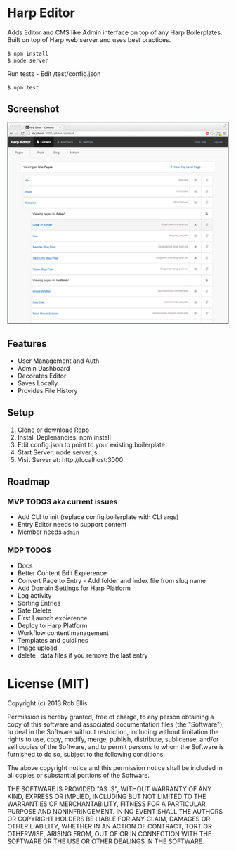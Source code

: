 # Harp Editor

Adds Editor and CMS like Admin interface on top of any Harp Boilerplates.
Built on top of Harp web server and uses best practices.

	$ npm install
	$ node server

Run tests - Edit /test/config.json
	
	$ npm test

## Screenshot
![Screenshot](screenshot.png)

## Features
- User Management and Auth
- Admin Dashboard
- Decorates Editor
- Saves Locally
- Provides File History

## Setup
1. Clone or download Repo
2. Install Deplenancies: npm install
3. Edit config.json to point to your existing boilerplate
4. Start Server: node server.js
5. Visit Server at: http://localhost:3000

## Roadmap

### MVP TODOS aka current issues
- Add CLI to init (replace config.boilerplate with CLI args)
- Entry Editor needs to support content
- Member needs `admin`

### MDP TODOS
- Docs
- Better Content Edit Expierence
- Convert Page to Entry - Add folder and index file from slug name
- Add Domain Settings for Harp Platform
- Log activity
- Sorting Entries
- Safe Delete
- First Launch expierence
- Deploy to Harp Platform
- Workflow content management
- Templates and guidlines
- Image upload
- delete _data files if you remove the last entry


# License (MIT)

Copyright (c) 2013 Rob Ellis

Permission is hereby granted, free of charge, to any person obtaining a copy
of this software and associated documentation files (the "Software"), to deal
in the Software without restriction, including without limitation the rights
to use, copy, modify, merge, publish, distribute, sublicense, and/or sell
copies of the Software, and to permit persons to whom the Software is
furnished to do so, subject to the following conditions:

The above copyright notice and this permission notice shall be included in
all copies or substantial portions of the Software.

THE SOFTWARE IS PROVIDED "AS IS", WITHOUT WARRANTY OF ANY KIND, EXPRESS OR
IMPLIED, INCLUDING BUT NOT LIMITED TO THE WARRANTIES OF MERCHANTABILITY,
FITNESS FOR A PARTICULAR PURPOSE AND NONINFRINGEMENT. IN NO EVENT SHALL THE
AUTHORS OR COPYRIGHT HOLDERS BE LIABLE FOR ANY CLAIM, DAMAGES OR OTHER
LIABILITY, WHETHER IN AN ACTION OF CONTRACT, TORT OR OTHERWISE, ARISING FROM,
OUT OF OR IN CONNECTION WITH THE SOFTWARE OR THE USE OR OTHER DEALINGS IN
THE SOFTWARE.